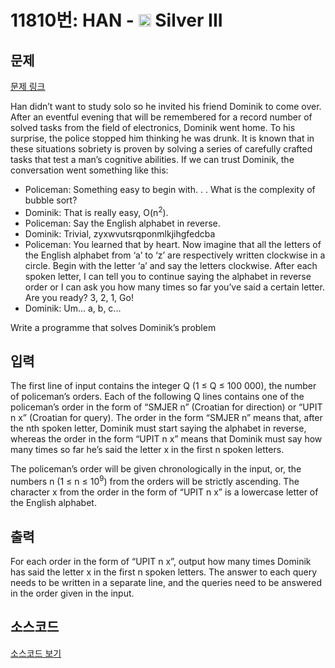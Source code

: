 # 11810번: HAN - <img src="https://static.solved.ac/tier_small/8.svg" style="height:20px" /> Silver III

<!-- performance -->

<!-- 문제 제출 후 깃허브에 푸시를 했을 때 제출한 코드의 성능이 입력될 공간입니다.-->

<!-- end -->

## 문제

[문제 링크](https://boj.kr/11810)


<p>Han didn’t want to study solo so he invited his friend Dominik to come over. After an eventful evening that will be remembered for a record number of solved tasks from the field of electronics, Dominik went home. To his surprise, the police stopped him thinking he was drunk. It is known that in these situations sobriety is proven by solving a series of carefully crafted tasks that test a man’s cognitive abilities. If we can trust Dominik, the conversation went something like this:</p>

<ul>
<li>Policeman: Something easy to begin with. . . What is the complexity of bubble sort?</li>
<li>Dominik: That is really easy, O(n<sup>2</sup>).</li>
<li>Policeman: Say the English alphabet in reverse.</li>
<li>Dominik: Trivial, zyxwvutsrqponmlkjihgfedcba</li>
<li>Policeman: You learned that by heart. Now imagine that all the letters of the English alphabet from ‘a’ to ‘z’ are respectively written clockwise in a circle. Begin with the letter ‘a’ and say the letters clockwise. After each spoken letter, I can tell you to continue saying the alphabet in reverse order or I can ask you how many times so far you’ve said a certain letter. Are you ready? 3, 2, 1, Go!</li>
<li>Dominik: Um... a, b, c...</li>
</ul>

<p>Write a programme that solves Dominik’s problem</p>



## 입력


<p>The first line of input contains the integer Q (1 ≤ Q ≤ 100 000), the number of policeman’s orders. Each of the following Q lines contains one of the policeman’s order in the form of “SMJER n” (Croatian for direction) or “UPIT n x” (Croatian for query). The order in the form “SMJER n” means that, after the nth spoken letter, Dominik must start saying the alphabet in reverse, whereas the order in the form “UPIT n x” means that Dominik must say how many times so far he’s said the letter x in the first n spoken letters.</p>

<p>The policeman’s order will be given chronologically in the input, or, the numbers n (1 ≤ n ≤ 10<sup>9</sup>) from the orders will be strictly ascending. The character x from the order in the form of “UPIT n x” is a lowercase letter of the English alphabet.</p>



## 출력


<p>For each order in the form of “UPIT n x”, output how many times Dominik has said the letter x in the first n spoken letters. The answer to each query needs to be written in a separate line, and the queries need to be answered in the order given in the input.</p>



## 소스코드

[소스코드 보기](HAN.py)